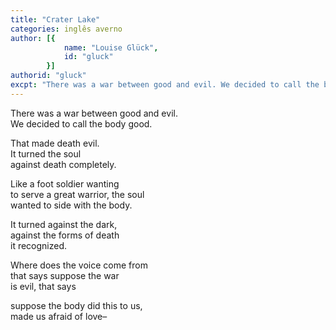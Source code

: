 ```yaml
---
title: "Crater Lake"
categories: inglês averno
author: [{
			name: "Louise Glück",
			id: "gluck"
		}]
authorid: "gluck"
excpt: "There was a war between good and evil. We decided to call the body good."
---
```

There was a war between good and evil. \
We decided to call the body good.

That made death evil. \
It turned the soul \
against death completely.

Like a foot soldier wanting \
to serve a great warrior, the soul \
wanted to side with the body.

It turned against the dark, \
against the forms of death \
it recognized.

Where does the voice come from \
that says suppose the war \
is evil, that says

suppose the body did this to us, \
made us afraid of love–